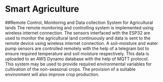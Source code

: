 # Smart Agriculture
##Remote Control, Monitoring and Data collection System for Agricultural lands
The remote monitoring and controlling system is implemented using wireless internet connection. The sensors interfaced with the ESP32 are used to monitor the agricultural land continuously and data is sent to the remote device using wireless internet connection. A soil-moisture and water pump sensors are controlled remotely with the help of a telegram bot to ensure required temperature and soil moisture respectively. This data is uploaded to an AWS Dynamo database with the help of MQTT protocol. This system may be used to provide required environmental variables for cultivation of the non-seasonal crops. The provision of a suitable environment will also improve crop production.
